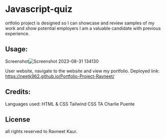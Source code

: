 # Javascript-quiz
ortfolio project is designed so I can showcase and review samples of my work and show potential employers I am a valuable candidate with previous experience. 







## Usage:
Screenshot![Screenshot 2023-08-31 134130](https://github.com/Neetk962/Portfolio-Project-Ravneet/assets/131637944/3322b452-29c3-4e53-85a8-12d511f3f337)
 




User website, navigate to the website and view my portfolio. 
Deployed link: https://neetk962.github.io/Portfolio-Project-Ravneet/


## Credits:
Languages used: HTML & CSS
Tailwind CSS
TA Charlie Puente 


## License 
all rights reserved to Ravneet Kaur.
